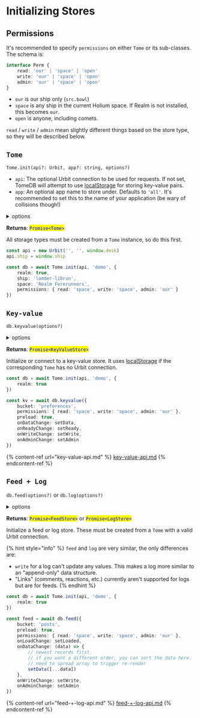 # Initializing Stores

## Permissions

It's recommended to specify `permissions` on either `Tome` or its sub-classes.  The schema is:

```typescript
interface Perm {
    read: 'our' | 'space' | 'open'
    write: 'our' | 'space' | 'open'
    admin: 'our' | 'space' | 'open'
}
```

* `our` is our ship only (`src.bowl`)
* `space` is any ship in the current Holium space.  If Realm is not installed, this becomes `our`.
* `open` is anyone, including comets.

`read` / `write` / `admin` mean slightly different things based on the store type, so they will be described below.

## `Tome`

`Tome.init(api?: Urbit, app?: string, options?)`

* `api`: The optional Urbit connection to be used for requests.  If not set, TomeDB will attempt to use [localStorage](https://developer.mozilla.org/en-US/docs/Web/API/Window/localStorage) for storing key-value pairs.
* `app`: An optional app name to store under.  Defaults to `'all'`.  It's recommended to set this to the name of your application (be wary of collisions though!)

<details>

<summary>options</summary>

Optional `ship`, `space`, `permissions`, and `realm` flag for initializing a Tome.

```typescript
options: {
    realm?: boolean,
    ship?: string,
    space?: string,
    permissions?: Perm
}
```

* `ship` can be specified with or without the `~`.
* If `realm` is `false` , Tome will use `ship` and `space` as specified, with defaults of the current ship and `'our'` space respectively.
* If `realm` is `true`, `ship` and `space` must be either set together or not at all. &#x20;
  * If neither are set, Tome will automatically detect and use the current Realm space and corresponding host ship, as well as handle switching application data when a user changes spaces in Realm.
  * To create a "locked" Tome, specify `ship` and `space` together.  A locked Tome will work only in that specific space (think internal DAO tooling).

<!---->

* `permissions` is a default permissions level to be used by sub-classes.  When creating many store instances with the same permissions, simply specify them once here.

</details>

**Returns**: <mark style="color:blue;">`Promise<Tome>`</mark>

All storage types must be created from a `Tome` instance, so do this first.

```typescript
const api = new Urbit('', '', window.desk)
api.ship = window.ship

const db = await Tome.init(api, 'demo', {
    realm: true,
    ship: 'lomder-librun',
    space: 'Realm Forerunners',
    permissions: { read: 'space', write: 'space', admin: 'our' }
})
```

## `Key-value`

`db.keyvalue(options?)`

<details>

<summary>options</summary>

Optional `bucket`, `permissions`, `preload` flag, and callbacks for the key-value store.

```typescript
options: {
    bucket?: string,
    permissions?: Perm
    preload?: boolean,
    onDataChange?: (data: Map<string, Value>()) => void
    onLoadChange?: (loaded: boolean) => void
    onReadyChange?: (ready: boolean) => void
    onWriteChange?: (write: boolean) => void
    onAdminChange?: (admin: boolean) => void
}
```

* `bucket` is the bucket name to store key-value pairs under.  If your app needs multiple key-value stores with different permissions, they should be different buckets.  Separating buckets can also save on download sizes depending on the application.  Defaults to `'def'`.
* `permissions` is the permissions for the key-value store.  If not set, defaults to the Tome-level permissions.
  * `read` can read any key-value pairs from the bucket.
  * `write` can create new key-value pairs or update their own values.
  * `admin` can create or overwrite any values in the bucket.
* `preload` is whether the client should fetch and cache all key-value pairs in the bucket, and subscribe to live updates.  This helps with responsiveness when using an application, since most requests won't go to Urbit.  Defaults to `true`.
* `onDataChange` is called whenever data in the key-value store changes, and can be used to re-render an application with new data.
* `onReadyChange` is called whenever the store changes `ready` state: after initial app configuration, and whenever a user changes between spaces in Realm.  Use combined with `preload` set to `false` to know when to show a loading screen, and when to start making requests.
* If preload is `true`, use `onLoadChange` instead to be notified when all data has been loaded and is addressable.  This also handles the case of switching between Realm spaces.
* `onWriteChange` and `onAdminChange` are called when the current user's `write` and `admin` permissions have been detected to change.

</details>

**Returns**: <mark style="color:blue;">`Promise<KeyValueStore>`</mark>

Initialize or connect to a key-value store.  It uses [localStorage](https://developer.mozilla.org/en-US/docs/Web/API/Window/localStorage) if the corresponding `Tome` has no Urbit connection.

```typescript
const db = await Tome.init(api, 'demo', {
    realm: true
})

const kv = await db.keyvalue({
    bucket: 'preferences',
    permissions: { read: 'space', write: 'space', admin: 'our' },
    preload: true,
    onDataChange: setData,
    onReadyChange: setReady,
    onWriteChange: setWrite,
    onAdminChange: setAdmin
})
```

{% content-ref url="key-value-api.md" %}
[key-value-api.md](key-value-api.md)
{% endcontent-ref %}

## `Feed + Log`

`db.feed(options?)` or `db.log(options?)`

<details>

<summary>options</summary>

Optional `bucket`, `permissions`, `preload` flag, and callbacks for the log or feed store.

```typescript
options: {
    bucket?: string,
    permissions?: Perm
    preload?: boolean,
    onDataChange?: (data: FeedlogEntry[]) => void
    onLoadChange?: (loaded: boolean) => void
    onReadyChange?: (ready: boolean) => void
    onWriteChange?: (write: boolean) => void
    onAdminChange?: (admin: boolean) => void
}
```

`permissions` is the permissions for the feedlog store.  If not set, defaults to the Tome-level permissions.

* `read` can read any posts and metadata from the bucket.
* For a `feed`, `write` can create or update their own posts / links.  For a `log`, `write` only allows creating new posts.
* `admin` can create or overwrite any posts / links in the bucket.

Refer to the options under [key-value](initializing-stores.md#key-value) for more information, as the rest are functionally identical.

</details>

**Returns**: <mark style="color:blue;">`Promise<FeedStore>`</mark> or <mark style="color:blue;">`Promise<LogStore>`</mark>

Initialize a feed or log store.  These must be created from a `Tome` with a valid Urbit connection. &#x20;

{% hint style="info" %}
`feed` and `log` are very similar, the only differences are:

* `write` for a log can't update any values.  This makes a log more similar to an "append-only" data structure.
* "Links" (comments, reactions, etc.) currently aren't supported for logs but are for feeds.
{% endhint %}

```typescript
const db = await Tome.init(api, 'demo', {
    realm: true
})

const feed = await db.feed({
    bucket: 'posts',
    preload: true,
    permissions: { read: 'space', write: 'space', admin: 'our' },
    onLoadChange: setLoaded,
    onDataChange: (data) => {
        // newest records first.
        // if you want a different order, you can sort the data here.
        // need to spread array to trigger re-render
        setData([...data])
    },
    onWriteChange: setWrite,
    onAdminChange: setAdmin
})
```

{% content-ref url="feed-+-log-api.md" %}
[feed-+-log-api.md](feed-+-log-api.md)
{% endcontent-ref %}
